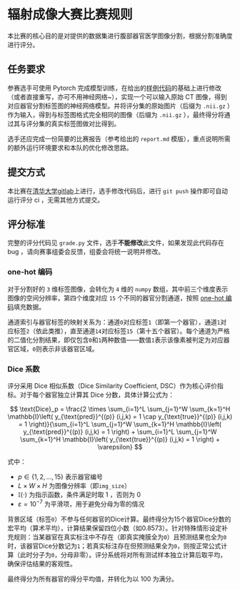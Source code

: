 # 辐射成像大赛比赛规则

本比赛的核心目的是对提供的数据集进行腹部器官医学图像分割，根据分割准确度进行评分。

## 任务要求

参赛选手可使用 Pytorch 完成模型训练，在给出的[样例代码](https://git.tsinghua.edu.cn/radiation-imaging-contest/competitor/sample-code)的基础上进行修改（或者直接重写，亦可不用神经网络~），实现一个可以输入原始 CT 图像，得到对应器官分割标签图的神经网络模型。并将评分集的原始图片（后缀为 `.nii.gz` ）作为输入，得到与标签图格式完全相同的图像（后缀为 `.nii.gz` ），最终得分将通过其与评分集的真实标签图做对比得到。

选手还应完成一份简要的比赛报告（参考给出的 `report.md` 模版），重点说明所需的额外运行环境要求和本队的优化修改思路。

## 提交方式

本比赛在[清华大学gitlab](https://git.tsinghua.edu.cn/)上进行，选手修改代码后，进行 `git push` 操作即可自动运行评分 ci ，无需其他方式提交。

## 评分标准

完整的评分代码见 `grade.py` 文件，选手**不能修改**此文件，如果发现此代码存在 bug ，请向赛事组委会反馈，组委会将统一说明并修改。

### one-hot 编码

对于分割好的 `3` 维标签图像，会转化为 `4` 维的 `numpy` 数组，其中前三个维度表示图像的空间分辨率，第四个维度对应 `15` 个不同的器官分割通道，按照 [one-hot 编码](https://en.wikipedia.org/wiki/One-hot)填充数据。

通道索引与器官标签的映射关系为：通道`0`对应标签`1`（即第一个器官），通道`1`对应标签`2`（依此类推），直至通道`14`对应标签`15`（第十五个器官）。每个通道为严格的二值化分割结果，即仅包含`0`和`1`两种数值——数值`1`表示该像素被判定为对应器官区域，`0`则表示非该器官区域。

### Dice 系数

评分采用 Dice 相似系数（Dice Similarity Coefficient, DSC）作为核心评价指标。对于每个器官独立计算其 Dice 分数，具体计算公式为：

$$
\text{Dice}_p = \frac{2 \times \sum_{i=1}^L \sum_{j=1}^W \sum_{k=1}^H \mathbb{I}\left( y_{\text{pred}}^{(p)} (i,j,k) = 1 \cap y_{\text{true}}^{(p)} (i,j,k) = 1 \right)}{\sum_{i=1}^L \sum_{j=1}^W \sum_{k=1}^H \mathbb{I}\left( y_{\text{pred}}^{(p)} (i,j,k) = 1 \right) + \sum_{i=1}^L \sum_{j=1}^W \sum_{k=1}^H \mathbb{I}\left( y_{\text{true}}^{(p)} (i,j,k) = 1 \right) + \varepsilon}
$$

式中：

- $p \in \{1, 2, ..., 15\}$ 表示器官编号
- $L \times W \times H$ 为图像分辨率（即`img_size`）
- $\mathbb{I}(\cdot)$ 为指示函数，条件满足时取 $1$ ，否则为 $0$ 
- $\varepsilon = 10^{-7}$ 为平滑项，用于避免分母为零的情况

背景区域（标签`0`）不参与任何器官的Dice计算。最终得分为15个器官Dice分数的宏平均（算术平均），计算结果保留四位小数（如0.8573）。针对特殊情形设定补充规则：当某器官在真实标注中不存在（即真实掩膜全为`0`）且预测结果也全为`0`时，该器官Dice分数记为`1`；若真实标注存在但预测结果全为`0`，则按正常公式计算（此时分子为`0`，分母非零）。评分系统将对所有测试样本独立计算后取平均，确保评估结果的客观性。

最终得分为所有器官的得分平均值，并转化为以 100 为满分。
